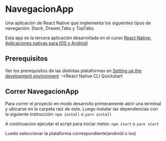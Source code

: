 # NavegacionApp
Una aplicación de React Native que implementa los sigueintes tipos de navegación: Stack, Drawer,Tabs y TopTabs.

Esta app es la tercera aplicación desarrollada en el curso [React Native: Aplicaciones nativas para IOS y Android](https://www.udemy.com/course/react-native-fh/)

## Prerequisitos
Ver los prerequisitos de las distintas plataformas en [Setting up the development environment](https://reactnative.dev/docs/environment-setup) -->React Native CLI Quickstart

## Correr NavegacionApp
Para correr el proyecto en modo desarrollo primeramente abrir una terminal y ubicarse en la carpeta raiz de este.
Luego instalar las dependencias con la siguiente instrucción:
    ```npm install```  o  ```yarn install```

A continuacion ejecutar el script para iniciar metro: ```npm start``` o  ```yarn start```

Luedo seleccionar la plataforma correspondiente(android o ios)
